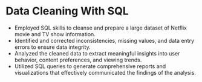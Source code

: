 # Data Cleaning With SQL
* Employed SQL skills to cleanse and prepare a large      dataset of Netflix movie and TV show information.
* Identified and corrected inconsistencies, missing values, and data entry errors to ensure data integrity.
* Analyzed the cleaned data to extract meaningful insights into user behavior, content preferences, and viewing trends.
* Utilized SQL queries to generate comprehensive reports and visualizations that effectively communicated the findings of the analysis.

